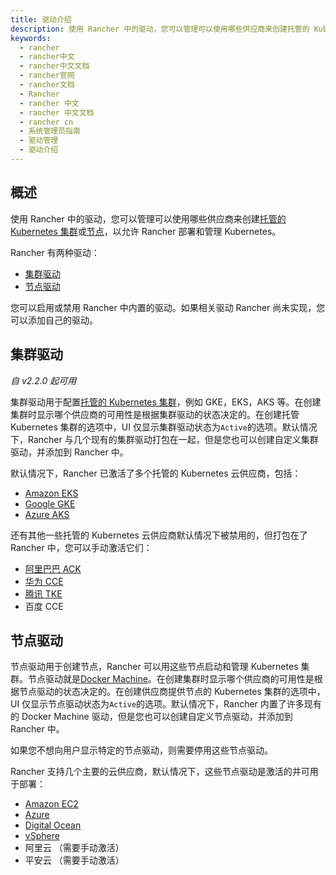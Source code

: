 ```yaml
---
title: 驱动介绍
description: 使用 Rancher 中的驱动，您可以管理可以使用哪些供应商来创建托管的 Kubernetes 集群或节点，以允许 Rancher 部署和管理 Kubernetes。使用 Rancher 驱动，您可以启用/禁用 Rancher 中内置的驱动。另外，如果相关驱动 Rancher 尚未实现，您可以添加自己的驱动。
keywords:
  - rancher
  - rancher中文
  - rancher中文文档
  - rancher官网
  - rancher文档
  - Rancher
  - rancher 中文
  - rancher 中文文档
  - rancher cn
  - 系统管理员指南
  - 驱动管理
  - 驱动介绍
---
```


## 概述

使用 Rancher 中的驱动，您可以管理可以使用哪些供应商来创建[托管的 Kubernetes 集群](/docs/rancher2/cluster-provisioning/hosted-kubernetes-clusters/_index)或[节点](/docs/rancher2/cluster-provisioning/rke-clusters/node-pools/_index)，以允许 Rancher 部署和管理 Kubernetes。

Rancher 有两种驱动：

- [集群驱动](#集群驱动)
- [节点驱动](#节点驱动)

您可以启用或禁用 Rancher 中内置的驱动。如果相关驱动 Rancher 尚未实现，您可以添加自己的驱动。

## 集群驱动

_自 v2.2.0 起可用_

集群驱动用于配置[托管的 Kubernetes 集群](/docs/rancher2/cluster-provisioning/hosted-kubernetes-clusters/_index)，例如 GKE，EKS，AKS 等。在创建集群时显示哪个供应商的可用性是根据集群驱动的状态决定的。在创建托管 Kubernetes 集群的选项中，UI 仅显示集群驱动状态为`Active`的选项。默认情况下，Rancher 与几个现有的集群驱动打包在一起，但是您也可以创建自定义集群驱动，并添加到 Rancher 中。

默认情况下，Rancher 已激活了多个托管的 Kubernetes 云供应商，包括：

- [Amazon EKS](/docs/rancher2/cluster-provisioning/hosted-kubernetes-clusters/eks/_index)
- [Google GKE](/docs/rancher2/cluster-provisioning/hosted-kubernetes-clusters/gke/_index)
- [Azure AKS](/docs/rancher2/cluster-provisioning/hosted-kubernetes-clusters/aks/_index)

还有其他一些托管的 Kubernetes 云供应商默认情况下被禁用的，但打包在了 Rancher 中，您可以手动激活它们：

- [阿里巴巴 ACK](/docs/rancher2/cluster-provisioning/hosted-kubernetes-clusters/ack/_index)
- [华为 CCE](/docs/rancher2/cluster-provisioning/hosted-kubernetes-clusters/cce/_index)
- [腾讯 TKE](/docs/rancher2/cluster-provisioning/hosted-kubernetes-clusters/tke/_index)
- 百度 CCE

## 节点驱动

节点驱动用于创建节点，Rancher 可以用这些节点启动和管理 Kubernetes 集群。节点驱动就是[Docker Machine](https://docs.docker.com/machine/drivers/)。在创建集群时显示哪个供应商的可用性是根据节点驱动的状态决定的。在创建供应商提供节点的 Kubernetes 集群的选项中，UI 仅显示节点驱动状态为`Active`的选项。默认情况下，Rancher 内置了许多现有的 Docker Machine 驱动，但是您也可以创建自定义节点驱动，并添加到 Rancher 中。

如果您不想向用户显示特定的节点驱动，则需要停用这些节点驱动。

Rancher 支持几个主要的云供应商，默认情况下，这些节点驱动是激活的并可用于部署：

- [Amazon EC2](/docs/rancher2/cluster-provisioning/rke-clusters/node-pools/ec2/_index)
- [Azure](/docs/rancher2/cluster-provisioning/rke-clusters/node-pools/azure/_index)
- [Digital Ocean](/docs/rancher2/cluster-provisioning/rke-clusters/node-pools/digital-ocean/_index)
- [vSphere](/docs/rancher2/cluster-provisioning/rke-clusters/node-pools/vsphere/_index)
- 阿里云 （需要手动激活）
- 平安云 （需要手动激活）
